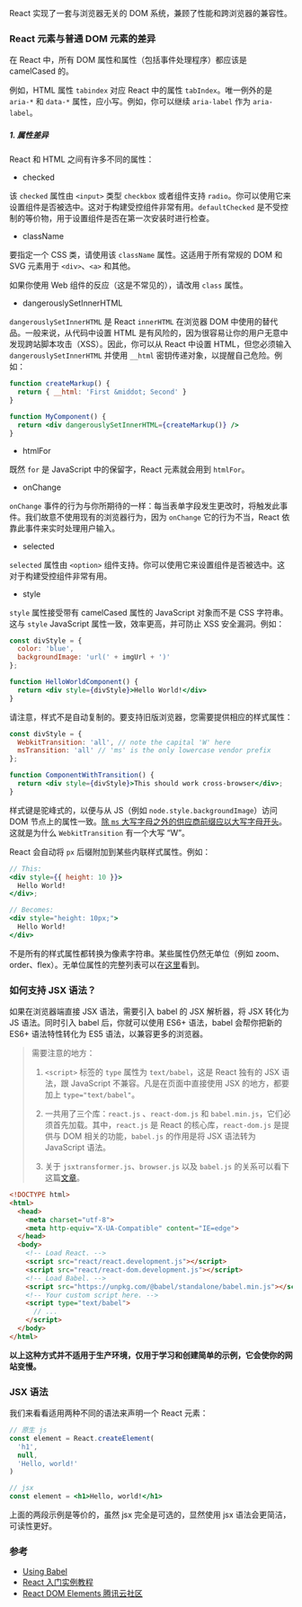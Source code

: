 React 实现了一套与浏览器无关的 DOM 系统，兼顾了性能和跨浏览器的兼容性。

### React 元素与普通 DOM 元素的差异

在 React 中，所有 DOM 属性和属性（包括事件处理程序）都应该是 camelCased 的。

例如，HTML 属性 `tabindex` 对应 React 中的属性 `tabIndex`。唯一例外的是 `aria-*` 和 `data-*` 属性，应小写。例如，你可以继续 `aria-label` 作为 `aria-label`。

##### 1. 属性差异

React 和 HTML 之间有许多不同的属性：

* checked

该 `checked` 属性由 `<input>` 类型 `checkbox` 或者组件支持 `radio`。你可以使用它来设置组件是否被选中。这对于构建受控组件非常有用。`defaultChecked` 是不受控制的等价物，用于设置组件是否在第一次安装时进行检查。

* className

要指定一个 CSS 类，请使用该 `className` 属性。这适用于所有常规的 DOM 和 SVG 元素用于 `<div>`、`<a>` 和其他。

如果你使用 Web 组件的反应（这是不常见的），请改用 `class` 属性。

* dangerouslySetInnerHTML

`dangerouslySetInnerHTML` 是 React `innerHTML` 在浏览器 DOM 中使用的替代品。一般来说，从代码中设置 HTML 是有风险的，因为很容易让你的用户无意中发现跨站脚本攻击（XSS）。因此，你可以从 React 中设置 HTML，但您必须输入 `dangerouslySetInnerHTML` 并使用 `__html` 密钥传递对象，以提醒自己危险。例如：

```jsx
function createMarkup() {
  return { __html: 'First &middot; Second' }
}

function MyComponent() {
  return <div dangerouslySetInnerHTML={createMarkup()} />
}
```

* htmlFor

既然 `for` 是 JavaScript 中的保留字，React 元素就会用到 `htmlFor`。

* onChange

`onChange` 事件的行为与你所期待的一样：每当表单字段发生更改时，将触发此事件。我们故意不使用现有的浏览器行为，因为 `onChange` 它的行为不当，React 依靠此事件来实时处理用户输入。

* selected

`selected` 属性由 `<option>` 组件支持。你可以使用它来设置组件是否被选中。这对于构建受控组件非常有用。

* style

`style` 属性接受带有 camelCased 属性的 JavaScript 对象而不是 CSS 字符串。这与 `style` JavaScript 属性一致，效率更高，并可防止 XSS 安全漏洞。例如：

```jsx
const divStyle = {
  color: 'blue',
  backgroundImage: 'url(' + imgUrl + ')'
};

function HelloWorldComponent() {
  return <div style={divStyle}>Hello World!</div>
}
```

请注意，样式不是自动复制的。要支持旧版浏览器，您需要提供相应的样式属性：

```jsx
const divStyle = {
  WebkitTransition: 'all', // note the capital 'W' here
  msTransition: 'all' // 'ms' is the only lowercase vendor prefix
};

function ComponentWithTransition() {
  return <div style={divStyle}>This should work cross-browser</div>;
}
```

样式键是驼峰式的，以便与从 JS（例如 `node.style.backgroundImage`）访问 DOM 节点上的属性一致。[除 `ms` 大写字母之外的供应商前缀应以大写字母开头](https://www.andismith.com/blogs/2012/02/modernizr-prefixed/)。这就是为什么 `WebkitTransition` 有一个大写 “W”。

React 会自动将 `px` 后缀附加到某些内联样式属性。例如：

```jsx
// This:
<div style={{ height: 10 }}>
  Hello World!
</div>;

// Becomes:
<div style="height: 10px;">
  Hello World!
</div>
```

不是所有的样式属性都转换为像素字符串。某些属性仍然无单位（例如 zoom、order、flex）。无单位属性的完整列表可以在[这里](https://github.com/facebook/react/blob/4131af3e4bf52f3a003537ec95a1655147c81270/src/renderers/dom/shared/CSSProperty.js#L15-L59)看到。

### 如何支持 JSX 语法？

如果在浏览器端直接 JSX 语法，需要引入 babel 的 JSX 解析器，将 JSX 转化为 JS 语法。同时引入 babel 后，你就可以使用 ES6+ 语法，babel 会帮你把新的 ES6+ 语法特性转化为 ES5 语法，以兼容更多的浏览器。

> 需要注意的地方：
> 1. `<script>` 标签的 `type` 属性为 `text/babel`，这是 React 独有的 JSX 语法，跟 JavaScript 不兼容。凡是在页面中直接使用 JSX 的地方，都要加上 `type="text/babel"`。
>
> 2. 一共用了三个库：`react.js` 、`react-dom.js` 和 `babel.min.js`，它们必须首先加载。其中，`react.js` 是 React 的核心库，`react-dom.js` 是提供与 DOM 相关的功能，`babel.js` 的作用是将 JSX 语法转为 JavaScript 语法。
> 3. 关于 `jsxtransformer.js`、`browser.js` 以及 `babel.js` 的关系可以看下这篇[文章](https://blog.csdn.net/u013451157/article/details/78946375)。

```html
<!DOCTYPE html>
<html>
  <head>
    <meta charset="utf-8">
    <meta http-equiv="X-UA-Compatible" content="IE=edge">
  </head>
  <body>
    <!-- Load React. -->
    <script src="react/react.development.js"></script>
    <script src="react/react-dom.development.js"></script>
    <!-- Load Babel. -->
    <script src="https://unpkg.com/@babel/standalone/babel.min.js"></script>
    <!-- Your custom script here. -->
    <script type="text/babel">
      // ...
    </script>
  </body>
</html>
```

**以上这种方式并不适用于生产环境，仅用于学习和创建简单的示例，它会使你的网站变慢。**

### JSX 语法

我们来看看适用两种不同的语法来声明一个 React 元素：

```js
// 原生 js
const element = React.createElement(
  'h1',
  null,
  'Hello, world!'
)
```

```jsx
// jsx
const element = <h1>Hello, world!</h1>
```

上面的两段示例是等价的，虽然 jsx 完全是可选的，显然使用 jsx 语法会更简洁，可读性更好。


### 参考

* [Using Babel](https://babeljs.io/setup)
* [React 入门实例教程](http://www.ruanyifeng.com/blog/2015/03/react.html)
* [React DOM Elements 腾讯云社区]()